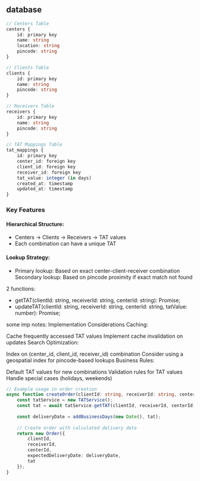 ## database
```typescript
// Centers Table
centers {
    id: primary key
    name: string
    location: string
    pincode: string
}

// Clients Table
clients {
    id: primary key
    name: string
    pincode: string
}

// Receivers Table
receivers {
    id: primary key
    name: string
    pincode: string
}

// TAT Mappings Table
tat_mappings {
    id: primary key
    center_id: foreign key
    client_id: foreign key
    receiver_id: foreign key
    tat_value: integer (in days)
    created_at: timestamp
    updated_at: timestamp
}
```

### Key Features
#### Hierarchical Structure:

- Centers → Clients → Receivers → TAT values
- Each combination can have a unique TAT

#### Lookup Strategy:

- Primary lookup: Based on exact center-client-receiver combination
Secondary lookup: Based on pincode proximity if exact match not found


2 functions:
- getTAT(clientId: string, receiverId: string, centerId: string): Promise<number>;
- updateTAT(clientId: string, receiverId: string, centerId: string, tatValue: number): Promise<void>;

some imp notes: Implementation Considerations
Caching:

Cache frequently accessed TAT values
Implement cache invalidation on updates
Search Optimization:

Index on (center_id, client_id, receiver_id) combination
Consider using a geospatial index for pincode-based lookups
Business Rules:

Default TAT values for new combinations
Validation rules for TAT values
Handle special cases (holidays, weekends)

```typescript
// Example usage in order creation
async function createOrder(clientId: string, receiverId: string, centerId: string) {
    const tatService = new TATService();
    const tat = await tatService.getTAT(clientId, receiverId, centerId);
    
    const deliveryDate = addBusinessDays(new Date(), tat);
    
    // Create order with calculated delivery date
    return new Order({
        clientId,
        receiverId,
        centerId,
        expectedDeliveryDate: deliveryDate,
        tat
    });
}
```
